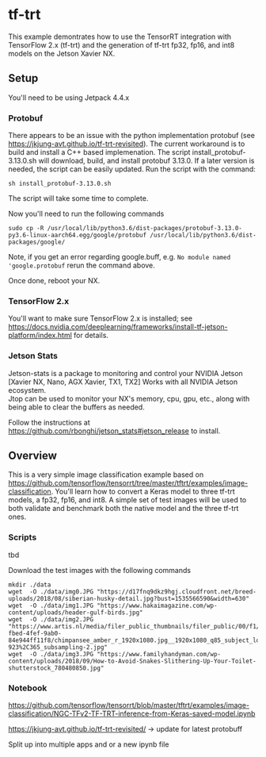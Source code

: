 # tf-trt


This example demontrates how to use the TensorRT integration with TensorFlow 2.x (tf-trt) and the generation of tf-trt fp32, fp16, and int8 models on the Jetson Xavier NX.

## Setup 
You'll need to be using Jetpack 4.4.x

### Protobuf
There appears to be an issue with the python implementation protobuf (see https://jkjung-avt.github.io/tf-trt-revisited).  The current workaround is to build and install a C++ based implemenation. The script install_protobuf-3.13.0.sh will download, build, and install protobuf 3.13.0.  If a later version is needed, the script can be easily updated.  Run the script with the command:
```
sh install_protobuf-3.13.0.sh
```
The script will take some time to complete.  

Now you'll need to run the following commands
```
sudo cp -R /usr/local/lib/python3.6/dist-packages/protobuf-3.13.0-py3.6-linux-aarch64.egg/google/protobuf /usr/local/lib/python3.6/dist-packages/google/
```
Note, if you get an error regarding google.buff, e.g. `No module named 'google.protobuf` rerun the command above.

Once done, reboot your NX.

### TensorFlow 2.x
You'll want to make sure TensorFlow 2.x is installed; see https://docs.nvidia.com/deeplearning/frameworks/install-tf-jetson-platform/index.html for details.

### Jetson Stats

Jetson-stats is a package to monitoring and control your NVIDIA Jetson [Xavier NX, Nano, AGX Xavier, TX1, TX2] Works with all NVIDIA Jetson ecosystem.  
Jtop can be used to monitor your NX's memory, cpu, gpu, etc.,  along with being able to clear the buffers as needed.

Follow the instructions at https://github.com/rbonghi/jetson_stats#jetson_release to install.  

## Overview
This is a very simple image classification example based on https://github.com/tensorflow/tensorrt/tree/master/tftrt/examples/image-classification. You'll learn how to convert a Keras model to three tf-trt models, a fp32, fp16, and int8.  A simple set of test images will be used to both validate and benchmark both the native model and the three tf-trt ones.

### Scripts
tbd

Download the test images with the following commands

```
mkdir ./data
wget  -O ./data/img0.JPG "https://d17fnq9dkz9hgj.cloudfront.net/breed-uploads/2018/08/siberian-husky-detail.jpg?bust=1535566590&width=630"
wget  -O ./data/img1.JPG "https://www.hakaimagazine.com/wp-content/uploads/header-gulf-birds.jpg"
wget  -O ./data/img2.JPG "https://www.artis.nl/media/filer_public_thumbnails/filer_public/00/f1/00f1b6db-fbed-4fef-9ab0-84e944ff11f8/chimpansee_amber_r_1920x1080.jpg__1920x1080_q85_subject_location-923%2C365_subsampling-2.jpg"
wget  -O ./data/img3.JPG "https://www.familyhandyman.com/wp-content/uploads/2018/09/How-to-Avoid-Snakes-Slithering-Up-Your-Toilet-shutterstock_780480850.jpg"
```


### Notebook




https://github.com/tensorflow/tensorrt/blob/master/tftrt/examples/image-classification/NGC-TFv2-TF-TRT-inference-from-Keras-saved-model.ipynb

https://jkjung-avt.github.io/tf-trt-revisited/ -> update for latest protobuff

Split up into multiple apps and or a new ipynb file
